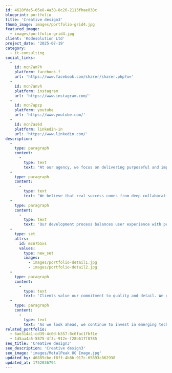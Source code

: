 ```yaml
---
id: 4628fde5-05e8-4a38-8c26-2113fbae838c
blueprint: portfolio
title: 'Creative design3'
thumb_image: images/portfolio-grid4.jpg
featured_image:
  - images/portfolio-grid4.jpg
client: 'Kodesolution Ltd'
project_date: '2025-07-19'
category:
  - it-consulting
social_links:
  -
    id: mcn7am7h
    platform: facebook-f
    url: 'https://www.facebook.com/sharer/sharer.php?u='
  -
    id: mcn7anvh
    platform: instagram
    url: 'https://www.instagram.com/'
  -
    id: mcn7apzp
    platform: youtube
    url: 'https://www.youtube.com/'
  -
    id: mcn7as6d
    platform: linkedin-in
    url: 'https://www.linkedin.com/'
description:
  -
    type: paragraph
    content:
      -
        type: text
        text: "At our agency, we focus on delivering purposeful and impactful solutions that align with each client's unique goals. From initial strategy to final execution, every step is crafted with precision and innovation in mind. Our team thrives on challenges that demand creativity, technical skill, and strategic insight."
  -
    type: paragraph
    content:
      -
        type: text
        text: 'We believe that real success comes from deep collaboration and a clear understanding of the problem space. Through every project, we emphasize communication, agile workflows, and transparent delivery practices. Whether launching a new product or optimizing a system, our goal remains the same transform complexity into clarity and measurable results.'
  -
    type: paragraph
    content:
      -
        type: text
        text: 'Our development process balances user experience with performance. We start by identifying key outcomes, then map out the roadmap through research, wireframing, prototyping, and continuous feedback loops. The result is digital experiences that are not only visually striking but also intuitive and functional.'
  -
    type: set
    attrs:
      id: mcn7b5xs
      values:
        type: new_set
        images:
          - images/portfolio-detail1.jpg
          - images/portfolio-detail2.jpg
  -
    type: paragraph
    content:
      -
        type: text
        text: 'Clients value our commitment to quality and detail. We don’t just build to deliver we build to solve. Each project reflects a blend of creativity and strategic thinking, helping brands stand out in competitive markets.'
  -
    type: paragraph
    content:
      -
        type: text
        text: 'As we look ahead, we continue to invest in emerging technologies, keeping pace with the ever-evolving digital landscape. From web development to digital transformation and brand storytelling, our portfolio represents not just what we’ve built but the impact we’ve made.'
related_portfolio:
  - 6ae314a1-cd39-4c0d-b357-8c6fac1fbf1e
  - 1d5aa4a5-5875-4f3c-912e-f28b617f8785
seo_title: 'Creative design3'
seo_description: 'Creative design3'
seo_image: 'images/MetalPeak OG Image.jpg'
updated_by: 46885cbe-f8ff-4b8b-917c-65893c862938
updated_at: 1752036794
---
```

